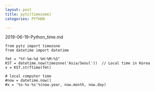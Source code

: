 ```yaml
---
layout: post
title: pytz(timezome)
categories: PYTHON

---
```

2019-06-19-Python_time.md



    from pytz import timezone
    from datetime import datetime

    fmt = "%Y-%m-%d %H:%M:%S"
    KST = datetime.now(timezone('Asia/Seoul'))  // Local time in Korea
    x = KST.strftime(fmt)
    
    # local computer time
    #now = datetime.now()  
    #x = '%s-%s-%s'%(now.year, now.month, now.day)

